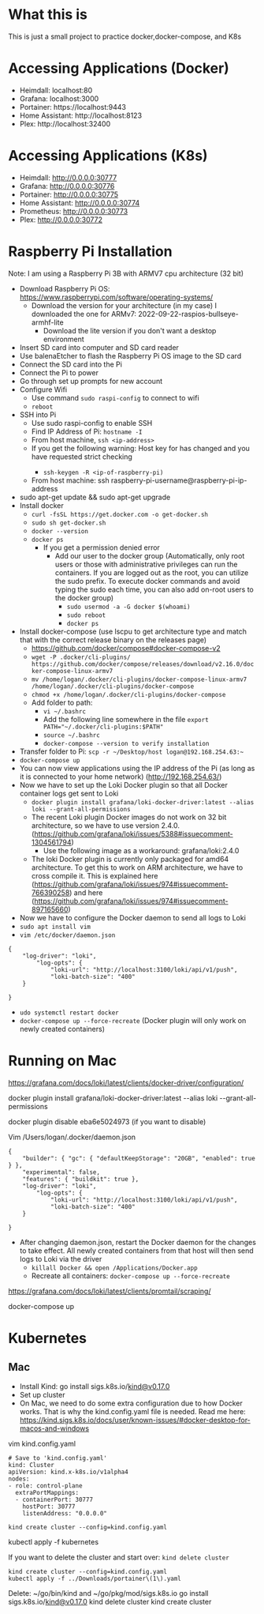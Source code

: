 # What this is

This is just a small project to practice docker,docker-compose, and K8s
# Accessing Applications (Docker)

- Heimdall: localhost:80
- Grafana: localhost:3000
- Portainer: https://localhost:9443
- Home Assistant: http://localhost:8123
- Plex: http://localhost:32400

# Accessing Applications (K8s)

- Heimdall: http://0.0.0.0:30777
- Grafana: http://0.0.0.0:30776
- Portainer: http://0.0.0.0:30775
- Home Assistant: http://0.0.0.0:30774
- Prometheus: http://0.0.0.0:30773
- Plex: http://0.0.0.0:30772

# Raspberry Pi Installation

Note: I am using a Raspberry Pi 3B with ARMV7 cpu architecture (32 bit)

- Download Raspberry Pi OS: https://www.raspberrypi.com/software/operating-systems/
	- Download the version for your architecture (in my case) I downloaded the one for ARMv7: 2022-09-22-raspios-bullseye-armhf-lite
		- Download the lite version if you don't want a desktop environment
- Insert SD card into computer and SD card reader
- Use balenaEtcher to flash the Raspberry Pi OS image to the SD card
- Connect the SD card into the Pi
- Connect the Pi to power
- Go through set up prompts for new account
- Configure Wifi
	- Use command ```sudo raspi-config``` to connect to wifi
	- ```reboot```
- SSH into Pi
	- Use sudo raspi-config to enable SSH
	- Find IP Address of Pi: ```hostname -I```
	- From host machine, ```ssh <ip-address>```
	- If you get the following warning: Host key for <raspberry-pi-ip> has changed and you have requested strict checking
		- ```ssh-keygen -R <ip-of-raspberry-pi)```
	- From host machine: ssh raspberry-pi-username@raspberry-pi-ip-address
- sudo apt-get update && sudo apt-get upgrade
- Install docker
	- ```curl -fsSL https://get.docker.com -o get-docker.sh```
	- ```sudo sh get-docker.sh```
	- ```docker --version```
	- ```docker ps```
		- If you get a permission denied error
			- Add our user to the docker group (Automatically, only root users or those with administrative privileges can run the containers. If you are logged out as the root, you can utilize the sudo prefix.  To execute docker commands and avoid typing the sudo each time, you can also add on-root users to the docker group)
				- ```sudo usermod -a -G docker $(whoami)```
				- ```sudo reboot```
				- ```docker ps```
- Install docker-compose (use lscpu to get architecture type and match that with the correct release binary on the releases page)
	- https://github.com/docker/compose#docker-compose-v2
	- ```wget -P .docker/cli-plugins/ https://github.com/docker/compose/releases/download/v2.16.0/docker-compose-linux-armv7```
	- ```mv /home/logan/.docker/cli-plugins/docker-compose-linux-armv7 /home/logan/.docker/cli-plugins/docker-compose```
	- ```chmod +x /home/logan/.docker/cli-plugins/docker-compose```
	- Add folder to path:
		- ```vi ~/.bashrc```
		- Add the following line somewhere in the file ```export PATH="~/.docker/cli-plugins:$PATH"```
		- ```source ~/.bashrc```
		- ```docker-compose --version to verify installation```
- Transfer folder to Pi: ```scp -r ~/Desktop/host logan@192.168.254.63:~```
- ```docker-compose up```
- You can now view applications using the IP address of the Pi (as long as it is connected to your home network) (http://192.168.254.63/)
- Now we have to set up the Loki Docker plugin so that all Docker container logs get sent to Loki
	- ```docker plugin install grafana/loki-docker-driver:latest --alias loki --grant-all-permissions```
	- The recent Loki plugin Docker images do not work on 32 bit architecture, so we have to use version 2.4.0. (https://github.com/grafana/loki/issues/5388#issuecomment-1304561794)
		- Use the following image as a workaround: grafana/loki:2.4.0
	- The loki Docker plugin is currently only packaged for amd64 architecture. To get this to work on ARM architecture, we have to cross compile it. This is explained here (https://github.com/grafana/loki/issues/974#issuecomment-766390258) and here (https://github.com/grafana/loki/issues/974#issuecomment-897165660)
- Now we have to configure the Docker daemon to send all logs to Loki
- ```sudo apt install vim```
- ```vim /etc/docker/daemon.json```

```
{
	"log-driver": "loki",
    	"log-opts": {
        	"loki-url": "http://localhost:3100/loki/api/v1/push",
        	"loki-batch-size": "400"
    }

}
```

- ```udo systemctl restart docker```
- ```docker-compose up --force-recreate``` (Docker plugin will only work on newly created containers)

# Running on Mac

https://grafana.com/docs/loki/latest/clients/docker-driver/configuration/


docker plugin install grafana/loki-docker-driver:latest --alias loki --grant-all-permissions

docker plugin disable eba6e5024973 (if you want to disable)

Vim /Users/logan/.docker/daemon.json

```
{
	"builder": { "gc": { "defaultKeepStorage": "20GB", "enabled": true } },
	"experimental": false,
	"features": { "buildkit": true },
	"log-driver": "loki",
    	"log-opts": {
        	"loki-url": "http://localhost:3100/loki/api/v1/push",
        	"loki-batch-size": "400"
    }

}
```

- After changing daemon.json, restart the Docker daemon for the changes to take effect. All newly created containers from that host will then send logs to Loki via the driver
	- ```killall Docker && open /Applications/Docker.app```
	- Recreate all containers: ```docker-compose up --force-recreate```


https://grafana.com/docs/loki/latest/clients/promtail/scraping/

docker-compose up

# Kubernetes

## Mac

- Install Kind: go install sigs.k8s.io/kind@v0.17.0
- Set up cluster
- On Mac, we need to do some extra configuration due to how Docker works. That is why the kind.config.yaml file is needed. Read me here: https://kind.sigs.k8s.io/docs/user/known-issues/#docker-desktop-for-macos-and-windows

vim kind.config.yaml

```
# Save to 'kind.config.yaml'
kind: Cluster
apiVersion: kind.x-k8s.io/v1alpha4
nodes:
- role: control-plane
  extraPortMappings:
  - containerPort: 30777
    hostPort: 30777
    listenAddress: "0.0.0.0"
```

```kind create cluster --config=kind.config.yaml```

kubectl apply -f kubernetes



If you want to delete the cluster and start over: ```kind delete cluster```


```
kind create cluster --config=kind.config.yaml
kubectl apply -f ../Downloads/portainer\(1\).yaml

```





Delete:  ~/go/bin/kind and ~/go/pkg/mod/sigs.k8s.io
go install sigs.k8s.io/kind@v0.17.0
kind delete cluster
kind create cluster
